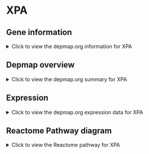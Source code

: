 <h1>XPA</h1>

<h2>Gene information</h2>
<details>
  <summary>Click to view the depmap.org information for XPA</summary>
  <p><a href="https://depmap.org/portal/gene/XPA?tab=about" target="_BLANK">Open page in a new tab...</a></p>
  <iframe src="https://depmap.org/portal/gene/XPA?tab=about" style="border:none;width:100%;height:800px"></iframe>
</details>

<h2>Depmap overview</h2>
<details>
  <summary>Click to view the depmap.org summary for XPA</summary>
  <p><a href="https://depmap.org/portal/gene/XPA?tab=overview" target="_BLANK">Open page in a new tab...</a></p>
  <iframe src="https://depmap.org/portal/gene/XPA?tab=overview" style="border:none;width:100%;height:800px"></iframe>
</details>

<h2>Expression</h2>
<details>
  <summary>Click to view the depmap.org expression data for XPA</summary>
  <p><a href="https://depmap.org/portal/gene/XPA?tab=characterization" target="_BLANK">Open page in a new tab...</a></p>
  <iframe src="https://depmap.org/portal/gene/XPA?tab=characterization" style="border:none;width:100%;height:800px"></iframe>
</details>



<h2>Reactome Pathway diagram</h2>
<details>
  <summary>Click to view the Reactome pathway for XPA</summary>
  <p><a href="https://reactome.org/PathwayBrowser/#/R-HSA-6782135" target="_BLANK">Open page in a new tab...</a></p>
  <p>Dual incision in TC-NER</p>
<iframe src="https://reactome.org/PathwayBrowser/#/R-HSA-6782135" style="border:none;width:100%;height:800px"></iframe>
</details>




